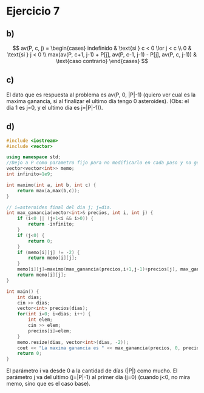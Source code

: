# Ejercicio 7 
## b) 
$$
av(P, c, j) =
\begin{cases}
     indefinido & \text{si } c < 0 \lor j < c \\
     0 & \text{si } j < 0 \\
     max(av(P, c+1, j-1) + P[j], av(P, c-1, j-1) - P[j], av(P, c, j-1)) & \text{caso contrario}
\end{cases}
$$

## c) 
El dato que es respuesta al problema es av(P, 0, |P|-1) (quiero ver cual es la maxima ganancia, si al finalizar el ultimo día tengo 0 asteroides). (Obs: el dia 1 es j=0, y el ultimo dia es j=|P|-1)). 

## d) 
```cpp
#include <iostream>
#include <vector>

using namespace std;
//Dejo a P como parametro fijo para no modificarlo en cada paso y no generar mas estados.
vector<vector<int>> memo;
int infinito=1e9;

int maximo(int a, int b, int c) {
    return max(a,max(b,c));
}

// i=asteroides final del dia j; j=dia.
int max_ganancia(vector<int>& precios, int i, int j) {
    if (i<0 || (j+1<i && i>0)) {
        return -infinito;
    }
    if (j<0) {
        return 0;
    }
    if (memo[i][j] != -2) {
        return memo[i][j];
    }
    memo[i][j]=maximo(max_ganancia(precios,i+1,j-1)+precios[j], max_ganancia(precios,i-1,j-1)-precios[j], max_ganancia(precios,i,j-1));
    return memo[i][j];
}

int main() {
    int dias;
    cin >> dias;
    vector<int> precios(dias);
    for(int i=0; i<dias; i++) {
        int elem;
        cin >> elem;
        precios[i]=elem;
    }
    memo.resize(dias, vector<int>(dias, -2));
    cout << "La maxima ganancia es " << max_ganancia(precios, 0, precios.size()-1);
    return 0;
}
```
El parámetro i va desde 0 a la cantidad de días (|P|) como mucho. El parámetro j va del ultimo (j=|P|-1) al primer día (j=0) (cuando j<0, no mira memo, sino que es el caso base). 
